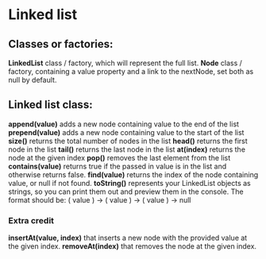 # Linked list

## Classes or factories:

**LinkedList** class / factory, which will represent the full list.
**Node** class / factory, containing a value property and a link to the nextNode, set both as null by default.

## Linked list class:

**append(value)** adds a new node containing value to the end of the list
**prepend(value)** adds a new node containing value to the start of the list
**size()** returns the total number of nodes in the list
**head()** returns the first node in the list
**tail()** returns the last node in the list
**at(index)** returns the node at the given index
**pop()** removes the last element from the list
**contains(value)** returns true if the passed in value is in the list and otherwise returns false.
**find(value)** returns the index of the node containing value, or null if not found.
**toString()** represents your LinkedList objects as strings, so you can print them out and preview them in the console. The format should be: ( value ) -> ( value ) -> ( value ) -> null

### Extra credit

**insertAt(value, index)** that inserts a new node with the provided value at the given index.
**removeAt(index)** that removes the node at the given index.
